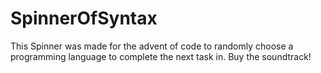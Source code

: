 # SpinnerOfSyntax
This Spinner was made for the advent of code to randomly choose a programming language to complete the next task in. Buy the soundtrack!
